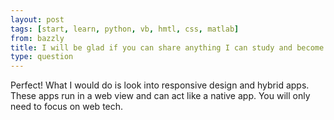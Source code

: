 ```yaml
---
layout: post
tags: [start, learn, python, vb, hmtl, css, matlab]
from: bazzly
title: I will be glad if you can share anything I can study and become a good programmer. I have little knowledge about Python, VB, HTML, CSS, and MATLAB
type: question
---
```

Perfect! What I would do is look into responsive design and hybrid apps. These apps run in a web view and can act like a native app. You will only need to focus on web tech.
